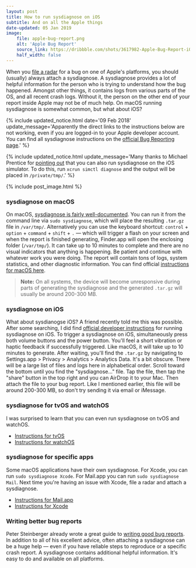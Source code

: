 ```yaml
---
layout: post
title: How to run sysdiagnose on iOS
subtitle: And on all the Apple things
date-updated: 05 Jan 2019
image:
    file: apple-bug-report.png
    alt: 'Apple Bug Report'
    source_link: https://dribbble.com/shots/3617982-Apple-Bug-Report-iOS
    half_width: false
---
```


When you [file a radar](https://developer.apple.com/bug-reporting/) for a bug on one of Apple's platforms, you should (usually) always attach a sysdiagnose. A sysdiagnose provides a lot of helpful information for the person who is trying to understand how the bug happened. Amongst other things, it contains logs from various parts of the OS, and all recent crash logs. Without it, the person on the other end of your report inside Apple may not be of much help. On macOS running sysdiagnose is somewhat common, but what about iOS?

<!--excerpt-->

{% include updated_notice.html
    date='09 Feb 2018'
    update_message='Apparently the direct links to the instructions below are not working, even if you are logged-in to your Apple developer account. You can find all sysdiagnose instructions on the <a href="https://developer.apple.com/bug-reporting/profiles-and-logs/?name=sysdiagnose" class="alert-link">official Bug Reporting page</a>.'
%}

{% include updated_notice.html
    update_message='Many thanks to Michael Prentice for <a href="https://github.com/jessesquires/jessesquires.com/issues/87#issuecomment-450595104" class="alert-link">pointing out</a> that you can also run sysdiagnose on the iOS simulator. To do this, run <code>xcrun simctl diagnose</code> and the output will be placed in <code>/private/tmp/</code>.'
%}

{% include post_image.html %}

### sysdiagnose on macOS

On macOS, [sysdiagnose is fairly well-documented](https://developer.apple.com/legacy/library/documentation/Darwin/Reference/ManPages/man1/sysdiagnose.1.html). You can run it from the command line via `sudo sysdiagnose`, which will place the resulting `.tar.gz` file in `/var/tmp/`. Alternatively you can use the keyboard shortcut: `control` + `option` + `command` + `shift` + `.` &mdash; which will trigger a flash on your screen and when the report is finished generating, Finder.app will open the enclosing folder (`/var/tmp/`). It can take up to 10 minutes to complete and there are no visual indicators that anything is happening. Be patient and continue with whatever work you were doing. The report will contain tons of logs, system statistics, and other diagnostic information. You can find official [instructions for macOS here](https://download.developer.apple.com/OS_X/OS_X_Logs/sysdiagnose_Logging_Instructions.pdf).

> **Note:** On all systems, the device will become unresponsive during parts of generating the sysdiagnose and the generated `.tar.gz` will usually be around 200-300 MB.

### sysdiagnose on iOS

What about sysdianogse iOS? A friend recently told me this was possible. After some searching, I did find [official developer instructions](https://download.developer.apple.com/iOS/iOS_Logs/sysdiagnose_Logging_Instructions.pdf) for running sysdiagnose on iOS. To trigger a sysdiagnose on iOS, simultaneously press both volume buttons and the power button. You'll feel a short vibration or haptic feedback if successfully triggered. Like macOS, it will take up to 10 minutes to generate. After waiting, you'll find the `.tar.gz` by navigating to Settings.app > Privacy > Analytics > Analytics Data. It's a bit obscure. There will be a large list of files and logs here in alphabetical order. Scroll toward the bottom until you find the "sysdiagnose..." file. Tap the file, then tap the "share" button in the top right and you can AirDrop it to your Mac. Then attach the file to your bug report. Like I mentioned earlier, this file will be around 200-300 MB, so don't try sending it via email or iMessage.

### sysdiagnose for tvOS and watchOS

I was surprised to learn that you can even run sysdiagnose on tvOS and watchOS.

- [Instructions for tvOS](https://download.developer.apple.com/iOS/tvOS_Logs/sysdiagnose_Logging_Instructions.pdf)
- [Instructions for watchOS](https://download.developer.apple.com/iOS/watchOS_Logs/sysdiagnose_Logging_Instructions.pdf)

### sysdiagnose for specific apps

Some macOS applications have their own sysdiagnose. For Xcode, you can run `sudo sysdiagnose Xcode`. For Mail.app you can run `sudo sysdiagnose Mail`. Next time you're having an issue with Xcode, file a radar and attach a sysdiagnose.

- [Instructions for Mail.app](https://download.developer.apple.com/OS_X/OS_X_Logs/Mail_app_sysdiagnose_Logging_Instructions.pdf)
- [Instructions for Xcode](https://download.developer.apple.com/OS_X/OS_X_Logs/Xcode_sysdiagnose_Logging_Instructions.pdf)

### Writing better bug reports

Peter Steinberger already wrote a great guide to [writing good bug reports](https://pspdfkit.com/blog/2016/writing-good-bug-reports/). In addition to all of his excellent advice, often attaching a sysdiagnose can be a huge help &mdash; even if you have reliable steps to reproduce or a specific crash report. A sysdiagnose contains additional helpful information. It's easy to do and available on all platforms.
